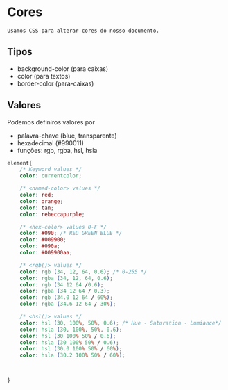 # Cores

    Usamos CSS para alterar cores do nosso documento.


## Tipos 

* background-color (para caixas)
* color (para textos)
* border-color (para-caixas)


## Valores

Podemos definiros valores por

* palavra-chave (blue, transparente)
* hexadecimal (#990011) 
* funções: rgb, rgba, hsl, hsla


```css
element{
    /* Keyword values */
    color: currentcolor;

    /* <named-color> values */
    color: red;
    color: orange;
    color: tan;
    color: rebeccapurple;

    /* <hex-color> values 0-F */
    color: #090; /* RED GREEN BLUE */
    color: #009900;
    color: #090a;
    color: #009900aa;

    /* <rgb()> values */
    color: rgb (34, 12, 64, 0.6); /* 0-255 */
    color: rgba (34, 12, 64, 0.6); 
    color: rgb (34 12 64 /0.6);
    color: rgba (34 12 64 / 0.3);
    color: rgb (34.0 12 64 / 60%);
    color: rgba (34.6 12 64 / 30%);

    /* <hsl()> values */
    color: hsl (30, 100%, 50%, 0.6); /* Hue - Saturation - Lumiance*/
    color: hsla (30, 100%, 50%, 0.6);
    color: hsl (30 100% 50% / 0.6);
    color: hsla (30 100% 50% / 0.6);
    color: hsl (30.0 100% 50% / 60%);
    color: hsla (30.2 100% 50% / 60%);
    


}
